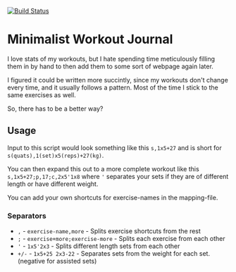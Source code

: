 [![Build Status](https://travis-ci.org/NegatioN/Minimalist-Workout-Journal.svg)](https://travis-ci.org/NegatioN/Minimalist-Workout-Journal)
# Minimalist Workout Journal
I love stats of my workouts, but I hate spending time meticulously
filling them in by hand to then add them to some sort of webpage again later.

I figured it could be written more succintly, since my workouts don't change every time, and it usually follows a pattern.
Most of the time I stick to the same exercises as well.

So, there has to be a better way?

## Usage

Input to this script would look something like this `s,1x5+27` and is short for `s(quats),1(set)x5(reps)+27(kg)`.

You can then expand this out to a more complete workout like this `s,1x5+27;p,17;c,2x5'1x8` where `'` separates
your sets if they are of different length or have different weight.

You can add your own shortcuts for exercise-names in the mapping-file.

### Separators
* `,` - `exercise-name,more` - Splits exercise shortcuts from the rest
* `;` - `exercise+more;exercise-more` - Splits each exercise from each other
* `'` - `1x5'2x3` - Splits different length sets from each other
* `+/-` - `1x5+25 2x3-22` - Separates sets from the weight for each set. (negative for assisted sets)
